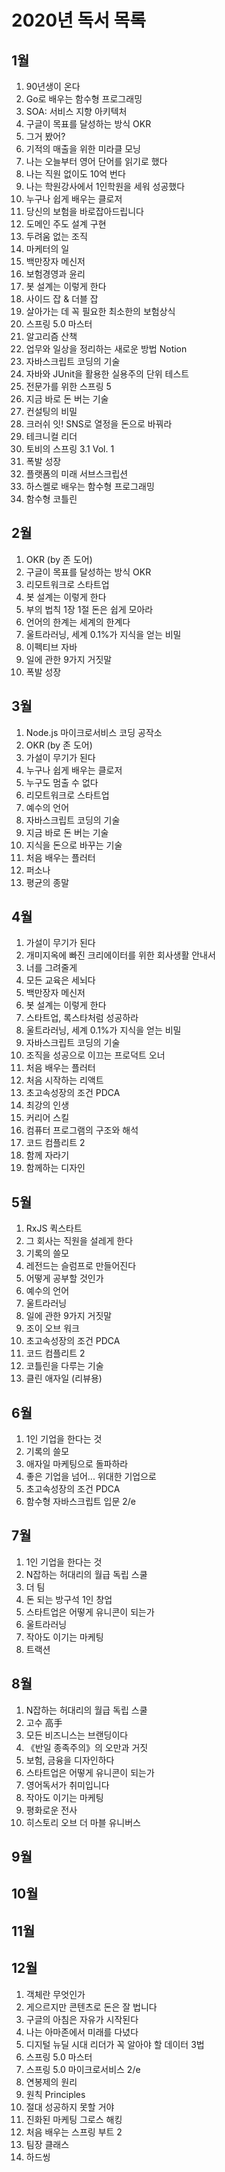 # 2020년 독서 목록

## 1월

1. 90년생이 온다
1. Go로 배우는 함수형 프로그래밍
1. SOA: 서비스 지향 아키텍처
1. 구글이 목표를 달성하는 방식 OKR
1. 그거 봤어?
1. 기적의 매출을 위한 미라클 모닝
1. 나는 오늘부터 영어 단어를 읽기로 했다
1. 나는 직원 없이도 10억 번다
1. 나는 학원강사에서 1인학원을 세워 성공했다
1. 누구나 쉽게 배우는 클로저
1. 당신의 보험을 바로잡아드립니다
1. 도메인 주도 설계 구현
1. 두려움 없는 조직
1. 마케터의 일
1. 백만장자 메신저
1. 보험경영과 윤리
1. 봇 설계는 이렇게 한다
1. 사이드 잡 & 더블 잡
1. 살아가는 데 꼭 필요한 최소한의 보험상식
1. 스프링 5.0 마스터
1. 알고리즘 산책
1. 업무와 일상을 정리하는 새로운 방법 Notion
1. 자바스크립트 코딩의 기술
1. 자바와 JUnit을 활용한 실용주의 단위 테스트
1. 전문가를 위한 스프링 5
1. 지금 바로 돈 버는 기술
1. 컨설팅의 비밀
1. 크러쉬 잇! SNS로 열정을 돈으로 바꿔라
1. 테크니컬 리더
1. 토비의 스프링 3.1 Vol. 1
1. 폭발 성장
1. 플랫폼의 미래 서브스크립션
1. 하스켈로 배우는 함수형 프로그래밍
1. 함수형 코틀린

## 2월

1. OKR (by 존 도어)
1. 구글이 목표를 달성하는 방식 OKR
1. 리모트워크로 스타트업
1. 봇 설계는 이렇게 한다
1. 부의 법칙 1장 1절 돈은 쉽게 모아라
1. 언어의 한계는 세계의 한계다
1. 울트라러닝, 세계 0.1%가 지식을 얻는 비밀
1. 이펙티브 자바
1. 일에 관한 9가지 거짓말
1. 폭발 성장

## 3월

1. Node.js 마이크로서비스 코딩 공작소
1. OKR (by 존 도어)
1. 가설이 무기가 된다
1. 누구나 쉽게 배우는 클로저
1. 누구도 멈출 수 없다
1. 리모트워크로 스타트업
1. 예수의 언어
1. 자바스크립트 코딩의 기술
1. 지금 바로 돈 버는 기술
1. 지식을 돈으로 바꾸는 기술
1. 처음 배우는 플러터
1. 퍼소나
1. 평균의 종말

## 4월

1. 가설이 무기가 된다
1. 개미지옥에 빠진 크리에이터를 위한 회사생활 안내서
1. 너를 그려줄게
1. 모든 교육은 세뇌다
1. 백만장자 메신저
1. 봇 설계는 이렇게 한다
1. 스타트업, 록스타처럼 성공하라
1. 울트라러닝, 세계 0.1%가 지식을 얻는 비밀
1. 자바스크립트 코딩의 기술
1. 조직을 성공으로 이끄는 프로덕트 오너
1. 처음 배우는 플러터
1. 처음 시작하는 리액트
1. 초고속성장의 조건 PDCA
1. 최강의 인생
1. 커리어 스킬
1. 컴퓨터 프로그램의 구조와 해석
1. 코드 컴플리트 2
1. 함께 자라기
1. 함께하는 디자인

## 5월

1. RxJS 퀵스타트
1. 그 회사는 직원을 설레게 한다
1. 기록의 쓸모
1. 레전드는 슬럼프로 만들어진다
1. 어떻게 공부할 것인가
1. 예수의 언어
1. 울트라러닝
1. 일에 관한 9가지 거짓말
1. 조이 오브 워크
1. 초고속성장의 조건 PDCA
1. 코드 컴플리트 2
1. 코틀린을 다루는 기술
1. 클린 애자일 (리뷰용)

## 6월

1. 1인 기업을 한다는 것
1. 기록의 쓸모
1. 애자일 마케팅으로 돌파하라
1. 좋은 기업을 넘어... 위대한 기업으로
1. 초고속성장의 조건 PDCA
1. 함수형 자바스크립트 입문 2/e

## 7월

1. 1인 기업을 한다는 것
1. N잡하는 허대리의 월급 독립 스쿨
1. 더 팀
1. 돈 되는 방구석 1인 창업
1. 스타트업은 어떻게 유니콘이 되는가
1. 울트라러닝
1. 작아도 이기는 마케팅
1. 트랙션

## 8월

1. N잡하는 허대리의 월급 독립 스쿨
1. 고수 高手
1. 모든 비즈니스는 브랜딩이다
1. 《반일 종족주의》의 오만과 거짓
1. 보험, 금융을 디자인하다
1. 스타트업은 어떻게 유니콘이 되는가
1. 영어독서가 취미입니다
1. 작아도 이기는 마케팅
1. 평화로운 전사
1. 히스토리 오브 더 마블 유니버스

## 9월

## 10월

## 11월

## 12월

1. 객체란 무엇인가
1. 게으르지만 콘텐츠로 돈은 잘 법니다
1. 구글의 아침은 자유가 시작된다
1. 나는 아마존에서 미래를 다녔다
1. 디지털 뉴딜 시대 리더가 꼭 알아야 할 데이터 3법
1. 스프링 5.0 마스터
1. 스프링 5.0 마이크로서비스 2/e
1. 연봉제의 원리
1. 원칙 Principles
1. 절대 성공하지 못할 거야
1. 진화된 마케팅 그로스 해킹
1. 처음 배우는 스프링 부트 2
1. 팀장 클래스
1. 하드씽

